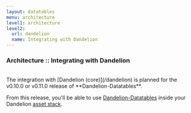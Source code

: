 ```yaml
---
layout: datatables
menu: architecture
level1: architecture
level2:
  url: dandelion
  name: Integrating with Dandelion
---
```


### Architecture :: Integrating with Dandelion

<br />
The integration with [Dandelion (core)](/dandelion) is planned for the v0.10.0 or v0.11.0 release of **Dandelion-Datatables**.

From this release, you'll be able to use [Dandelion-Datatables](/datatables) inside your Dandelion [asset stack](/dandelion/features/assets/).
